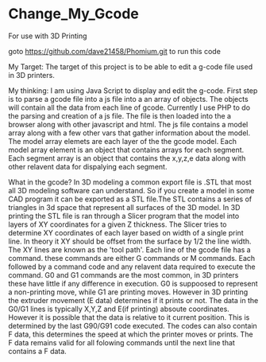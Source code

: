 # Change_My_Gcode
For use with 3D Printing

goto https://github.com/dave21458/Phomium.git to run this code

My Target:
The target of this project is to be able to edit a g-code file used in 3D printers.

My thinking:
I am using Java Script to display and edit the g-code.
First step is to parse a gcode file into a js file into a an array of objects. The objects will contain all the data from each line of gcode. Currently I use PHP to do the parsing and creation of a js file. The file is then loaded into the a browser along with other javascript and html.
The js file contains a model array along with a few other vars that gather information about the model. The model array elemets are each layer of the the gcode model. Each model array element is an object that contains arrays for each segment. Each segment array is an object that contains the x,y,z,e data along with other relavent data for dispalying each segment.

What in the gcode?
In 3D modeling a common export file is .STL that most all 3D modeling software can understand. So if you create a model in some CAD program it can be exported as a STL file.The STL contains a series of triangles in 3d space that represent all surfaces of the 3D model.
In 3D printing the STL file is ran through a Slicer program that the model into layers of XY coordinates for a given Z thickness. The Slicer tries to determine XY coordinates of each layer based on width of a single print line. In theory it XY should be offset from the surface by 1/2 the line width. The XY lines are known as the 'tool path'. 
Each line of the gcode file has a command. these commands are either G commands or M commands. Each followed by a command code and any relavent data required to execute the command. G0 and G1 commands are the most common, in 3D printers these have little if any difference in execution. G0 is suppoosed to represent a non-printing move, while G1 are printing moves. However in 3D printing the extruder movement (E data) determines if it prints or not.
The data in the G0/G1 lines is typically X,Y,Z and E(if printing) absoute coordinates. However it is possible that the data is relative to it current position. This is determined by the last G90/G91 code executed. The codes can also contain F data, this determines the speed at which the printer moves or prints. The F data remains valid for all folowing commands until the next line that contains a F data.
